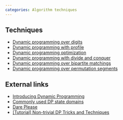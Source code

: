 ```yaml
---
categories: Algorithm techniques
---
```


## Techniques
- [Dynamic programming over digits]()
- [Dynamic programming with profile]()
- [Dynamic programming optimization]()
- [Dynamic programming with divide and conquer]()
- [Dynamic programming over bipartite matchings]()
- [Dynamic programming over permutation segments]()

## External links
- [Introducing Dynamic Programming](https://apps.topcoder.com/forums/?module=Thread&threadID=700080&start=0)
- [Commonly used DP state domains](https://apps.topcoder.com/forums/?module=Thread&threadID=697369&start=0)
- [Dare Please](http://codeforces.com/blog/entry/23302)
- [[Tutorial] Non-trivial DP Tricks and Techniques](http://codeforces.com/blog/entry/47764)